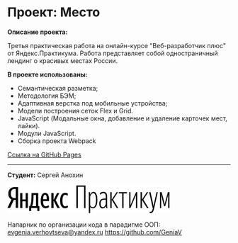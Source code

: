# Проект: Место

**Описание проекта:**

Третья практическая работа на онлайн-курсе "Веб-разработчик плюс" от Яндекс.Практикума. Работа представляет собой одностраничный лендинг о красивых местах России. 

**В проекте использованы:**

- Семантическая разметка;
- Методология БЭМ;
- Адаптивная верстка под мобильные устройства;
- Модели построения сеток Flex и Grid.
- JavaScript (Модальные окна, добавление и удаление карточек мест, лайки).
- Модули JavaScript.
- Сборка проекта Webpack

[Ссылка на GitHub Pages](https://sergeianokhin.github.io/mesto-project/)

---

**Студент:** Сергей Анохин

![Логотип Яндекса](./src/images/yandex-logo.svg)


Напарник по организации кода в парадигме ООП:
evgenia.verhovtseva@yandex.ru 
https://github.com/GeniaV

